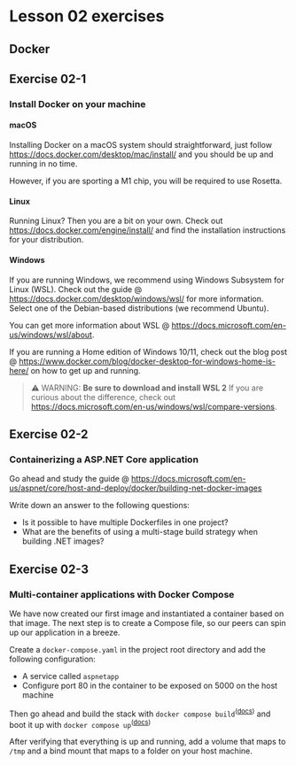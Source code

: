 # Lesson 02 exercises
## Docker

## Exercise 02-1
### Install Docker on your machine
#### macOS 
Installing Docker on a macOS system should straightforward, just follow https://docs.docker.com/desktop/mac/install/ and you should be up and running in no time.

However, if you are sporting a M1 chip, you will be required to use Rosetta.

#### Linux
Running Linux? Then you are a bit on your own. Check out https://docs.docker.com/engine/install/ and find the installation instructions for your distribution.

#### Windows
If you are running Windows, we recommend using Windows Subsystem for Linux (WSL). Check out the guide @ https://docs.docker.com/desktop/windows/wsl/ for more information. Select one of the Debian-based distributions (we recommend Ubuntu).

You can get more information about WSL @ https://docs.microsoft.com/en-us/windows/wsl/about.

If you are running a Home edition of Windows 10/11, check out the blog post @ https://www.docker.com/blog/docker-desktop-for-windows-home-is-here/ on how to get up and running.

> :warning: WARNING: **Be sure to download and install WSL 2** If you are curious about the difference, check out https://docs.microsoft.com/en-us/windows/wsl/compare-versions.

## Exercise 02-2
### Containerizing a ASP.NET Core application
Go ahead and study the guide @ https://docs.microsoft.com/en-us/aspnet/core/host-and-deploy/docker/building-net-docker-images

Write down an answer to the following questions:
- Is it possible to have multiple Dockerfiles in one project?
- What are the benefits of using a multi-stage build strategy when building .NET images?

## Exercise 02-3
### Multi-container applications with Docker Compose
We have now created our first image and instantiated a container based on that image. The next step is to create a Compose file, so our peers can spin up our application in a breeze.

Create a `docker-compose.yaml` in the project root directory and add the following configuration:
- A service called `aspnetapp`
- Configure port 80 in the container to be exposed on 5000 on the host machine

Then go ahead and build the stack with `docker compose build`<sup>(<a href="https://docs.docker.com/engine/reference/commandline/compose_build/">docs</a>)</sup> and boot it up with `docker compose up`<sup>(<a href="https://docs.docker.com/engine/reference/commandline/compose_up/">docs</a>)</sup>

After verifying that everything is up and running, add a volume that maps to `/tmp` and a bind mount that maps to a folder on your host machine.  